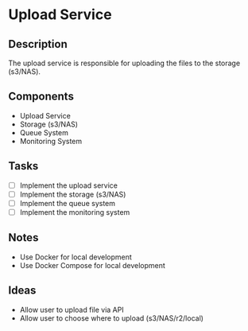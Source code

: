 # Upload Service

## Description

The upload service is responsible for uploading the files to the storage (s3/NAS).

## Components

- Upload Service
- Storage (s3/NAS)
- Queue System
- Monitoring System

## Tasks

- [ ] Implement the upload service
- [ ] Implement the storage (s3/NAS)
- [ ] Implement the queue system
- [ ] Implement the monitoring system

## Notes

- Use Docker for local development
- Use Docker Compose for local development


## Ideas

- Allow user to upload file via API
- Allow user to choose where to upload (s3/NAS/r2/local)
